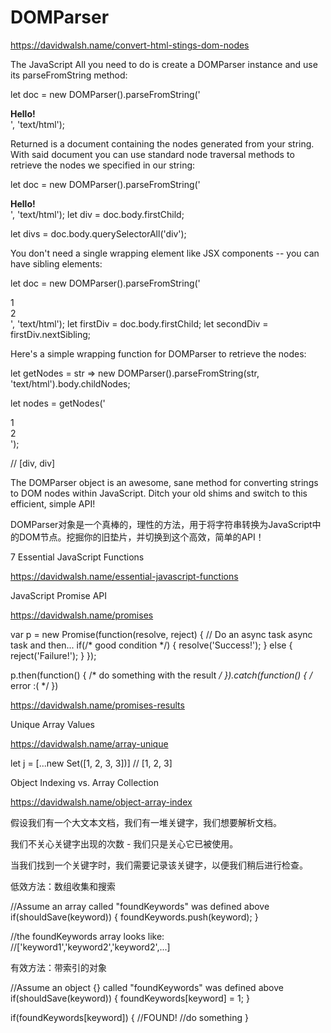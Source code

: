 # DOMParser


https://davidwalsh.name/convert-html-stings-dom-nodes




The JavaScript
All you need to do is create a DOMParser instance and use its parseFromString method:

let doc = new DOMParser().parseFromString('<div><b>Hello!</b></div>', 'text/html');



Returned is a document containing the nodes generated from your string. With said document you can use standard node traversal methods to retrieve the nodes we specified in our string:

let doc = new DOMParser().parseFromString('<div><b>Hello!</b></div>', 'text/html');
let div = doc.body.firstChild;

let divs = doc.body.querySelectorAll('div');



You don't need a single wrapping element like JSX components -- you can have sibling elements:

let doc = new DOMParser().parseFromString('<div>1</div><div>2</div>', 'text/html');
let firstDiv = doc.body.firstChild;
let secondDiv = firstDiv.nextSibling;



Here's a simple wrapping function for DOMParser to retrieve the nodes:

let getNodes = str => new DOMParser().parseFromString(str, 'text/html').body.childNodes;

let nodes = getNodes('<div>1</div><div>2</div>');

// [div, div]





The DOMParser object is an awesome, sane method for converting strings to DOM nodes within JavaScript. Ditch your old shims and switch to this efficient, simple API!


DOMParser对象是一个真棒的，理性的方法，用于将字符串转换为JavaScript中的DOM节点。挖掘你的旧垫片，并切换到这个高效，简单的API！





7 Essential JavaScript Functions


https://davidwalsh.name/essential-javascript-functions


JavaScript Promise API

https://davidwalsh.name/promises


var p = new Promise(function(resolve, reject) {
    // Do an async task async task and then...
    if(/* good condition */) {
        resolve('Success!');
    }
    else {
        reject('Failure!');
    }
});

p.then(function() { 
    /* do something with the result */
}).catch(function() {
    /* error :( */
})



https://davidwalsh.name/promises-results





Unique Array Values


https://davidwalsh.name/array-unique


let j = [...new Set([1, 2, 3, 3])]
// [1, 2, 3]


Object Indexing vs. Array Collection


https://davidwalsh.name/object-array-index


假设我们有一个大文本文档，我们有一堆关键字，我们想要解析文档。

我们不关心关键字出现的次数 - 我们只是关心它已被使用。

当我们找到一个关键字时，我们需要记录该关键字，以便我们稍后进行检查。

低效方法：数组收集和搜索

//Assume an array called "foundKeywords" was defined above
if(shouldSave(keyword)) {
    foundKeywords.push(keyword);
}

//the foundKeywords array looks like:
//['keyword1','keyword2','keyword2',...]



有效方法：带索引的对象

//Assume an object {} called "foundKeywords" was defined above
if(shouldSave(keyword)) {
    foundKeywords[keyword] = 1;
}

if(foundKeywords[keyword]) { //FOUND!
    //do something
}











